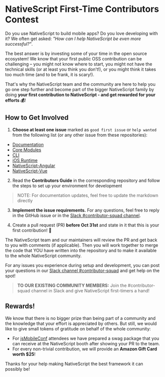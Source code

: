 # NativeScript First-Time Contributors Contest

Do you use NativeScript to build mobile apps? Do you love developing with it? We often get asked: *"How can I help NativeScript be even more successful?"*.

The best answer is by investing some of your time in the open source ecosystem! We know that your first public OSS contribution can be challenging – you might not know where to start, you might not have the technical skills (or at least you think you don’t!), or you might think it takes too much time (and to be frank, it is scary!).

That's why the NativeScript team and the community are here to help you go one step further and become part of the bigger NativeScript family by doing **your first contribution to NativeScript - and get rewarded for your efforts 💰**!

## How to Get Involved

1) **Choose at least one issue** marked as `good first issue` or `help wanted` from the following list (or any other issue from these repositories): 

- [Documentation](https://github.com/NativeScript/docs/issues?q=is%3Aissue+is%3Aopen+label%3A%22help+wanted%22)   
- [Core Modules](https://github.com/NativeScript/nativescript/issues?q=is%3Aissue+is%3Aopen+label%3A%22good+first+issue%22)  
- [CLI](https://github.com/NativeScript/nativescript-cli/labels/help%20wanted)
- [iOS Runtime](https://github.com/NativeScript/ios-runtime/issues?q=is%3Aopen+is%3Aissue+label%3A%22help+wanted%22)   
- [NativeScript-Angular](https://github.com/NativeScript/nativescript-angular/issues?q=is%3Aopen+is%3Aissue+label%3A%22help+wanted%22)  
- [NativeScript-Vue](https://github.com/nativescript-vue/nativescript-vue/issues) 

2) Read the **Contributors Guide** in the corresponding repository and follow the steps to set up your environment for development  

> NOTE: For documentation updates, feel free to update the markdown directly 

3) **Implement the issue requirements.** For any questions, feel free to reply in the GitHub issue or in the [Slack #contributor-squad channel](https://developer.telerik.com/wp-login.php?action=slack-invitation). 

4) Create a pull request (PR) **before Oct 31st** and state in it that this is your first contribution! 🍻

The NativeScript team and our maintainers will review the PR and get back to you with comments (if applicable). Then you will work together to merge the code that YOU have written into the repository and to make it available to the whole NativeScript community.

For any issues you experience during setup and development, you can post your questions in our [Slack channel #contributor-squad](https://developer.telerik.com/wp-login.php?action=slack-invitation) and get help on the spot!

> **TO OUR EXISTING COMMUNITY MEMBERS:** Join the #contributor-squad channel in Slack and give NativeScript first-timers a hand!

## Rewards!

We know that there is no bigger prize than being part of a community and the knowledge that your effort is appreciated by others. But still, we would like to give small tokens of gratitude on behalf of the whole community:

- For [jsMobileConf](https://jsmobileconf.com/) attendees we have prepared a swag package that you can receive at the NativeScript booth after showing your PR to the team.
- For every non-trivial contribution, we will provide an **Amazon Gift Card worth $25**!

Thanks for your help making NativeScript the best framework it can possibly be!


